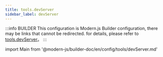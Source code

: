 ```yaml
---
title: tools.devServer
sidebar_label: devServer
---
```


:::info BUILDER
This configuration is Modern.js Builder configuration, there may be links that cannot be redirected. for details, please refer to [tools.devServer](https://modernjs.dev/builder/zh/api/config-tools.html#tools-devserver)。
:::

import Main from '@modern-js/builder-doc/en/config/tools/devServer.md'

<Main />
